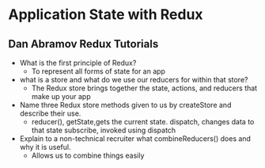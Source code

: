 # Application State with Redux

## Dan Abramov Redux Tutorials

- What is the first principle of Redux?
  - To represent all forms of state for an app
- what is a store and what do we use our reducers for within that store?
  - The Redux store brings together the state, actions, and reducers that make up your app
- Name three Redux store methods given to us by createStore and describe their use.
  - reducer(), getState,gets the current state. dispatch, changes data to that state subscribe, invoked using dispatch 
- Explain to a non-technical recruiter what combineReducers() does and why it is useful.
  - Allows us to combine things easily
